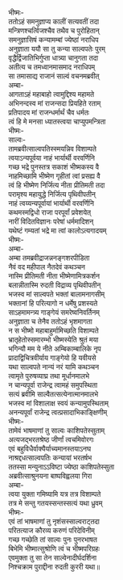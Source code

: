 भीष्मः-  
ततोऽहं समनुज्ञाप्य कालीं सत्यवतीं तदा  
मन्त्रिणश्चर्त्विजश्चैव तथैव च पुरोहितान्  
समनुज्ञासिषं कन्यामम्बां ज्येष्ठां नराधिप  
अनुज्ञाता ययौ सा तु कन्या साल्वपतेः पुरम्  
वृद्धैर्द्विजातिभिर्गुप्ता धात्र्या चानुगता तदा  
अतीत्य च तमध्वानमासमाद नराधिपम्  
सा तमासाद्य राजानं साल्वं वचनमब्रवीत्  
अम्बा-  
आगताऽहं महाबाहो त्वामुद्दिश्य महामते  
अभिनन्दस्व मां राजन्सदा प्रियहिते रताम्  
प्रतिपादय मां राजन्धर्मार्थं चैव धर्मतः  
त्वं हि मे मनसा ध्यातस्त्वया चाप्युपमन्त्रिता  
भीष्मः-  
साल्वः-  
तामब्रवीत्साल्वपतिस्स्मयन्निव विशाम्पते  
त्वयाऽन्यपूर्वया नाहं भार्यार्थी वरवर्णिनि  
गच्छ भद्रे पुनस्तत्र सकाशं भीष्मकस्य वै  
नाहमिच्छामि भीष्मेण गृहीतां त्वां प्रसह्य वै  
त्वं हि भीष्मेण निर्जित्य नीता प्रीतिमती तदा  
परामृश्य महायुद्धे निर्जित्य पृथिवीपतीन्  
नाहं त्वय्यन्यपूर्वायां भार्यार्थी वरवर्णिनि  
कथमस्मद्विधो राजा परपूर्वां प्रवेशयेत्  
नारीं विदितविज्ञानः परेषां धर्ममादिशन्  
यथेष्टं गम्यतां भद्रे मा त्वां कालोऽत्यगादयम्  
भीष्मः-  
अम्बा-  
अम्बा तमब्रवीद्राजन्ननङ्गशरपीडिता  
नैवं वद महीपाल नैतदेवं कथञ्चन  
नास्मि प्रीतिमती नीता भीष्मेणामित्रकर्शन  
बलान्नीतास्मि रुदती विद्राव्य पृथिवीपतीन्  
भजस्व मां साल्वपते भक्तां बालामनागसीम्  
भक्तानां हि परित्यागो न धर्मेषु प्रशस्यते  
साऽहमामन्त्र्य गाङ्गेयं समरेष्वनिवर्तिनम्  
अनुज्ञाता च तेनैव ततोऽहं भृशमागता  
न स भीष्मो महाबाहुर्मामिच्छति विशाम्पते  
भ्रातृहेतोस्समारम्भो भीष्मस्येति श्रुतं मया  
भगिन्यौ मम ये नीते अम्बिकाम्बालिके नृप  
प्रादाद्विचित्रवीर्याय गाङ्गेयो हि यवीयसे  
यथा साल्वपते नान्यं नरं यामि कथञ्चन  
त्वामृते पुरुषव्याघ्र तथा मूर्धानमालभे  
न चान्यपूर्वा राजेन्द्र त्वामहं समुपस्थिता  
सत्यं ब्रवीमि साल्वैतत्सत्येनात्मानमालभे  
भजस्व मां विशालाक्ष स्वयं कन्यामुपस्थिताम्  
अनन्यपूर्वां राजेन्द्र त्वत्प्रसादाभिकाङ्क्षिणीम्  
भीष्मः-  
तामेवं भाषमाणां तु साल्वः काशिपतेस्सुताम्  
अत्यजद्भरतश्रेष्ठ जीर्णां त्वचमिवोरगः  
एवं बहुविधैर्वाक्यैर्याच्यमानस्तयाऽनघ  
नाश्रद्दधत्साल्वपतिः कन्यायां भरतर्षभ  
ततस्सा मन्युनाऽऽविष्टा ज्येष्ठा काशिपतेस्सुता  
अब्रवीत्साश्रुनयना बाष्पविह्वलया गिरा  
अम्बा-  
त्वया युक्ता गमिष्यामि यत्र तत्र विशाम्पते  
तत्र मे सन्तु गतयस्सन्तस्सत्यं यथा ध्रुवम्  
भीष्मः-  
एवं तां भाषमाणां तु नृशंसस्साल्वराट्तदा  
परितत्याज कौरव्य करुणं परिदेविनीम्  
गच्छ गच्छेति तां साल्वः पुनः पुनरभाषत  
बिभेमि भीष्मात्सुश्रोणि त्वं च भीष्मपरिग्रहः  
एवमुक्ता तु सा तेन साल्वेनादीर्घदर्शिना  
निश्चक्राम पुराद्दीना रुदती कुररी यथा॥  
